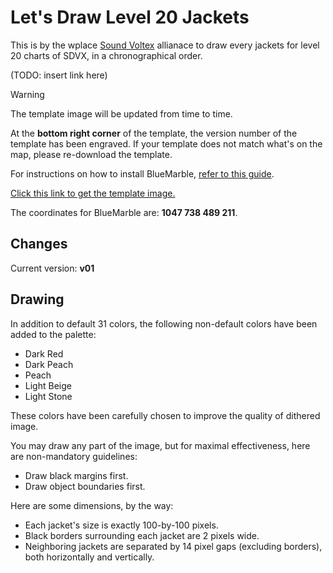 # Let's Draw Level 20 Jackets

This is by the wplace [Sound Voltex](https://wplace.live/join?id=01989f5c-68ff-7a63-8f28-d965e94dbab1) allianace to draw every jackets for level 20 charts of SDVX, in a chronographical order.

(TODO: insert link here)

> [!WARNING]
> The template image will be updated from time to time.
>
> At the **bottom right corner** of the template, the version number of the template has been engraved.
> If your template does not match what's on the map, please re-download the template.

For instructions on how to install BlueMarble, [refer to this guide](https://github.com/sdvx-wplace/joyeuse?tab=readme-ov-file#using-bluemarble).

[Click this link to get the template image.](./level-20.png)

The coordinates for BlueMarble are: **1047 738 489 211**.

## Changes

Current version: **v01**

## Drawing

In addition to default 31 colors, the following non-default colors have been added to the palette:

- Dark Red
- Dark Peach
- Peach
- Light Beige
- Light Stone

These colors have been carefully chosen to improve the quality of dithered image.

You may draw any part of the image, but for maximal effectiveness, here are non-mandatory guidelines:

- Draw black margins first.
- Draw object boundaries first.

Here are some dimensions, by the way:

- Each jacket's size is exactly 100-by-100 pixels.
- Black borders surrounding each jacket are 2 pixels wide.
- Neighboring jackets are separated by 14 pixel gaps (excluding borders), both horizontally and vertically.
